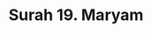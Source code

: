 ---
title       : "Surah 19. Maryam"
DATE        : 7/25/2018 9:18:17 AM
draft       : false
TYPE        : "quran"
layout      : "surah"
BookCode    : "ARB"
SurahNumber : "19"
TotalAyah   : "98"
---